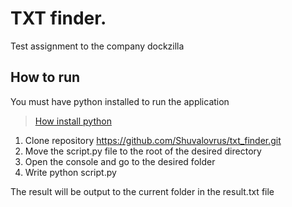 # TXT finder.  

Test assignment to the company dockzilla

## How to run
You must have python installed to run the application  
>[How install python](https://tutorial.djangogirls.org/ru/python_installation/)

1. Сlone repository https://github.com/Shuvalovrus/txt_finder.git
2. Move the script.py file to the root of the desired directory 
3. Open the console and go to the desired folder
4. Write python script.py

The result will be output to the current folder in the result.txt file
